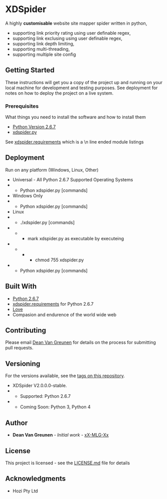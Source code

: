 # XDSpider

A highly **customisable** website site mapper spider written in python,
- supporting link priority rating using user definable regex,
- supporting link exclusing using user definable regex,
- supporting link depth limiting,
- supporting multi-threading,
- supporting multiple site config

## Getting Started

These instructions will get you a copy of the project up and running on your local machine for development and testing purposes. See deployment for notes on how to deploy the project on a live system.

### Prerequisites

What things you need to install the software and how to install them

* [Python Version 2.6.7](https://www.python.org/download/releases/2.6.7/)
* [xdspider.py](xdspider.py)

See [xdspider.requirements](xdspider.requirements) which is a \n line ended module listings

## Deployment

Run on any platform (Windows, Linux, Other)
* Universal - All Python 2.6.7 Supported Operating Systems
* * Python xdspider.py [commands]
* Windows Only
* * Python xdspider.py [commands]
* Linux
* * ./xdspider.py [commands]
* * * mark xdspider.py as executable by executeing
* * * * chmod 755 xdspider.py
* * Python xdspider.py [commands]

## Built With

* [Python 2.6.7](https://www.python.org/download/releases/2.6.7/)
* [xdspider.requirements](xdspider.requirements) for Python 2.6.7
* [Love](https://en.wikipedia.org/wiki/Love)
* Compasion and endurence of the world wide web

## Contributing

Please email [Dean Van Greunen](mailto:deanvg9000@gmail.com) for details on the process for submitting pull requests.

## Versioning

For the versions available, see the [tags on this repository](https://github.com/xX-MLG-Xx/xdspider/tags). 

* XDSpider V2.0.0.0-stable. 
* * Supported: Python 2.6.7
* * Coming Soon: Python 3, Python 4

## Author
* **Dean Van Greunen** - *Initial work* - [xX-MLG-Xx](https://github.com/xX-MLG-Xx)

## License

This project is licensed - see the [LICENSE.md](LICENSE.md) file for details

## Acknowledgments

* Hozi Pty Ltd
